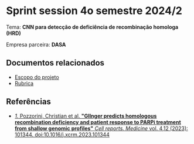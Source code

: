 # Sprint session 4o semestre 2024/2

Tema: **CNN para detecção de deficiência de recombinação homologa (HRD)**

Empresa parceira: **DASA**

## Documentos relacionados

* [Escopo do projeto](escopo.md)
* [Rubrica](rubrica.md)

## Referências

* [*1.* Pozzorini, Christian et al. **"GIInger predicts homologous recombination deficiency and patient response to PARPi treatment from shallow genomic profiles"** *Cell reports. Medicine* vol. 4,12 (2023): 101344. doi:10.1016/j.xcrm.2023.101344](./referencias/gIInger_paper.pdf)